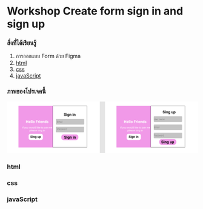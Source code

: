 # Workshop Create form sign in and sign up

### สิ่งที่ได้เรียนรู้
1. การออกแบบ Form ด้วย Figma 
2. [html](#html)
3. [css](#css)
4. [javaScript](#javaScript)

### ภาพของโปรเจคนี้
![Form](assetes/img/Form.png)

### html 

### css

### javaScript
